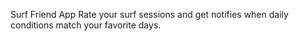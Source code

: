 Surf Friend App
Rate your surf sessions and get notifies when daily conditions match your favorite days.
